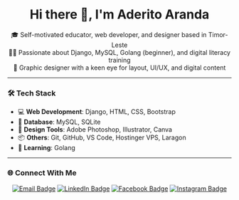 <h1 align="center">Hi there 👋, I'm Aderito Aranda</h1>

<p align="center">
  🎓 Self-motivated educator, web developer, and designer based in Timor-Leste<br>
  👨‍💻 Passionate about Django, MySQL, Golang (beginner), and digital literacy training<br>
  🎨 Graphic designer with a keen eye for layout, UI/UX, and digital content
</p>

---

### 🛠️ Tech Stack

- 💻 **Web Development**: Django, HTML, CSS, Bootstrap
- 🧠 **Database**: MySQL, SQLite
- 🎨 **Design Tools**: Adobe Photoshop, Illustrator, Canva
- 📦 **Others**: Git, GitHub, VS Code, Hostinger VPS, Laragon
- 🐣 **Learning**: Golang

---

### 🌐 Connect With Me

<p align="center">
  <a href="mailto:adar.26.aranda@gmail.com"><img src="https://img.shields.io/badge/Email-D14836?style=for-the-badge&logo=gmail&logoColor=white" alt="Email Badge"/></a>
  <a href="https://www.linkedin.com/in/aderito-aranda/" target="_blank"><img src="https://img.shields.io/badge/LinkedIn-0077B5?style=for-the-badge&logo=linkedin&logoColor=white" alt="LinkedIn Badge"/></a>
  <a href="https://web.facebook.com/aderito.aranda" target="_blank"><img src="https://img.shields.io/badge/Facebook-1877F2?style=for-the-badge&logo=facebook&logoColor=white" alt="Facebook Badge"/></a>
  <a href="https://www.instagram.com/_adearanda/" target="_blank"><img src="https://img.shields.io/badge/Instagram-E4405F?style=for-the-badge&logo=instagram&logoColor=white" alt="Instagram Badge"/></a>
</p>
